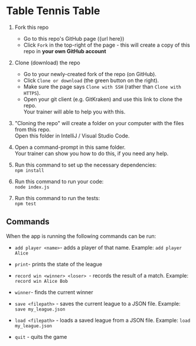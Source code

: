 # Table Tennis Table

1. Fork this repo
    * Go to this repo's GitHub page ({url here})
    * Click `Fork` in the top-right of the page - this will create a copy of this repo in **your own GitHub account**

2. Clone (download) the repo
    * Go to your newly-created fork of the repo (on GitHub).
    * Click `Clone or download` (the green button on the right).
    * Make sure the page says `Clone with SSH` (rather than `Clone with HTTPS`).
    * Open your git client (e.g. GitKraken) and use this link to clone the repo.  
    Your trainer will able to help you with this.

3. "Cloning the repo" will create a folder on your computer with the files from this repo.  
Open this folder in IntelliJ / Visual Studio Code.

4. Open a command-prompt in this same folder.  
Your trainer can show you how to do this, if you need any help.

5. Run this command to set up the necessary dependencies:  
`npm install`

6. Run this command to run your code:  
`node index.js`

7. Run this command to run the tests:  
`npm test`

## Commands

When the app is running the following commands can be run:

* `add player <name>`- adds a player of that name.
Example: `add player Alice`

* `print`- prints the state of the league

* `record win <winner> <loser> `- records the result of a match.
Example: `record win Alice Bob`

* `winner`- finds the current winner

* `save <filepath>` - saves the current league to a JSON file.
Example: `save my_league.json`

* `load <filepath>` - loads a saved league from a JSON file.
Example: `load my_league.json`

* `quit` - quits the game
